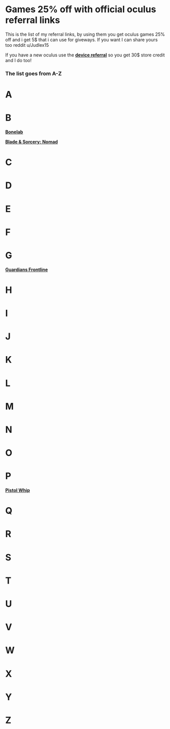 # Games 25% off with official oculus referral links 
This is the list of my referral links, by using them you get oculus games 25% off and i get 5$ that i can use for giveways. If you want I can share yours too reddit u/Judlex15

If you have a new oculus use the [**device referral**](https://www.meta.com/referrals/link/Judlex) so you get 30$ store credit and I do too!

### The list goes from A-Z
# A
# B
[**Bonelab**](https://www.oculus.com/appreferrals/Judlex/4215734068529064/?utm_source=2)

[**Blade & Sorcery: Nomad**](https://www.oculus.com/appreferrals/Judlex/2031826350263349/?utm_source=oculus&utm_location=2&utm_parent=frl&utm_medium=app_referral)
# C
# D
# E
# F
# G
[**Guardians Frontline**](https://www.oculus.com/appreferrals/Judlex/5380153758692064/?utm_source=oculus&utm_location=2&utm_parent=frl&utm_medium=app_referral)
# H
# I
# J
# K
# L
# M
# N
# O
# P
[**Pistol Whip**](https://www.oculus.com/appreferrals/Judlex/2104963472963790/?utm_location=2&utm_parent=frl)
# Q
# R
# S
# T
# U
# V
# W
# X
# Y
# Z
